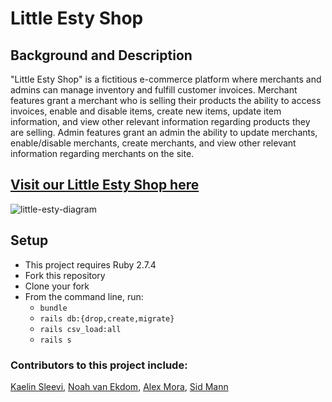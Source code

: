 # Little Esty Shop

## Background and Description

"Little Esty Shop" is a fictitious e-commerce platform where merchants and admins can manage inventory and fulfill customer invoices. Merchant features grant a merchant who is selling their products the ability to access invoices, enable and disable items, create new items, update item information, and view other relevant information regarding products they are selling. Admin features grant an admin the ability to update merchants, enable/disable merchants, create merchants, and view other relevant information regarding merchants on the site.

## [Visit our Little Esty Shop here](https://thawing-bayou-51893.herokuapp.com/admin)

![little-esty-diagram](https://user-images.githubusercontent.com/99758586/191274385-06448af5-b114-4c5b-8e17-bfb8cf5efabb.png)


## Setup
* This project requires Ruby 2.7.4
* Fork this repository
* Clone your fork
* From the command line, run:
    * `bundle`
    * `rails db:{drop,create,migrate}`
    * `rails csv_load:all`
    * `rails s`
    
### Contributors to this project include:
[Kaelin Sleevi](https://github.com/KaelinSleevi), [Noah van Ekdom](https://github.com/noahvanekdom), [Alex Mora](https://github.com/AlexMR-93), [Sid Mann](https://github.com/sjmann2)
